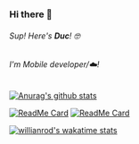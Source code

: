 ### Hi there 👋

###### Sup! Here's **Duc**! 🤓 

###### I'm Mobile developer/☁️! 

[![Anurag's github stats](https://github-readme-stats.vercel.app/api?username=manhduc-nguyen&theme=nightowl)](https://github.com/anuraghazra/github-readme-stats)

[![ReadMe Card](https://github-readme-stats.vercel.app/api/pin/?username=linagora&repo=linshare-mobile-flutter-app&theme=radical)](https://github.com/linagora/linshare-mobile-flutter-app)
[![ReadMe Card](https://github-readme-stats.vercel.app/api/pin/?username=linagora&repo=linshare-mobile-android-app&theme=nightowl)](https://github.com/linagora/linshare-mobile-android-app)

[![willianrod's wakatime stats](https://github-readme-stats.vercel.app/api/wakatime?username=manhduc_nguyen&theme=nightowl)](https://github.com/anuraghazra/github-readme-stats)
<!--
**manhduc-nguyen/manhduc-nguyen** is a ✨ _special_ ✨ repository because its `README.md` (this file) appears on your GitHub profile.

Here are some ideas to get you started:

- 🔭 I’m currently working on ...
- 🌱 I’m currently learning ...
- 👯 I’m looking to collaborate on ...
- 🤔 I’m looking for help with ...
- 💬 Ask me about ...
- 📫 How to reach me: ...
- 😄 Pronouns: ...
- ⚡ Fun fact: ...
-->
